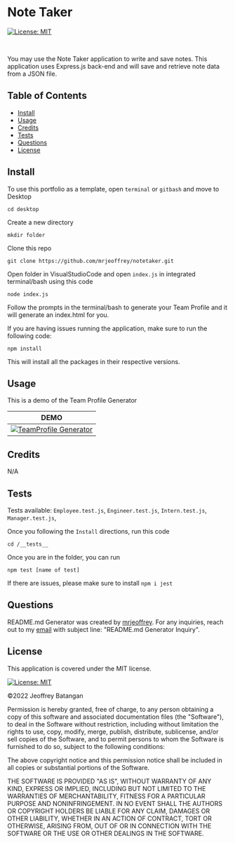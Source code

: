 # Note Taker

[![License: MIT](https://img.shields.io/badge/License-MIT-yellow.svg)](https://opensource.org/licenses/MIT)
	
<br>

You may use the Note Taker application to write and save notes. This application uses Express.js back-end and will save and retrieve note data from a JSON file.
<br>

## Table of Contents
- <a href="#install">Install</a>
- <a href="#usage">Usage</a>
- <a href="#credits">Credits</a>
- <a href="#test">Tests</a>
- <a href="#questions">Questions</a>
- <a href="#license">License</a>

## <span id="install">Install</span>

To use this portfolio as a template, open `terminal` or `gitbash` and move to Desktop
 
    cd desktop

Create a new directory

    mkdir folder

Clone this repo

    git clone https://github.com/mrjeoffrey/notetaker.git

Open folder in VisualStudioCode and open `index.js` in integrated terminal/bash using this code

	node index.js

Follow the prompts in the terminal/bash to generate your Team Profile and it will generate an index.html for you.

If you are having issues running the application, make sure to run the following code:

    npm install

This will install all the packages in their respective versions.

## <span id="usage">Usage</span>
    
This is a demo of the Team Profile Generator

| DEMO | 
| ------- | 
| [![TeamProfile Generator](https://img.youtube.com/vi/lptD3CFU82Q/0.jpg)](https://www.youtube.com/watch?v=lptD3CFU82Q) |

## <span id="credits">Credits</span>
N/A


## <span id="test">Tests</span>

Tests available: `Employee.test.js`, `Engineer.test.js`, `Intern.test.js`, `Manager.test.js`,

Once you following the `Install` directions, run this code

    cd /__tests__

Once you are in the folder, you can run

    npm test [name of test]

If there are issues, please make sure to install `npm i jest`

## <span id="questions">Questions</span>

README.md Generator was created by [mrjeoffrey](https://github.com/mrjeoffrey). For any inquiries, reach out to my [email](mailto://b.jeoffrey@gmail.com) with subject line: "README.md Generator Inquiry".

## <span id="license">License</span>

This application is covered under the MIT license.

[![License: MIT](https://img.shields.io/badge/License-MIT-yellow.svg)](https://opensource.org/licenses/MIT)
	

©2022 Jeoffrey Batangan

Permission is hereby granted, free of charge, to any person obtaining a copy of this software and associated documentation files (the "Software"), to deal in the Software without restriction, including without limitation the rights to use, copy, modify, merge, publish, distribute, sublicense, and/or sell copies of the Software, and to permit persons to whom the Software is furnished to do so, subject to the following conditions:

The above copyright notice and this permission notice shall be included in all copies or substantial portions of the Software.

THE SOFTWARE IS PROVIDED "AS IS", WITHOUT WARRANTY OF ANY KIND, EXPRESS OR IMPLIED, INCLUDING BUT NOT LIMITED TO THE WARRANTIES OF MERCHANTABILITY, FITNESS FOR A PARTICULAR PURPOSE AND NONINFRINGEMENT. IN NO EVENT SHALL THE AUTHORS OR COPYRIGHT HOLDERS BE LIABLE FOR ANY CLAIM, DAMAGES OR OTHER LIABILITY, WHETHER IN AN ACTION OF CONTRACT, TORT OR OTHERWISE, ARISING FROM, OUT OF OR IN CONNECTION WITH THE SOFTWARE OR THE USE OR OTHER DEALINGS IN THE SOFTWARE.


